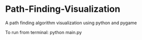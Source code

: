 # Path-Finding-Visualization
A path finding algorithm visualization using python and pygame

To run from terminal:
python main.py
